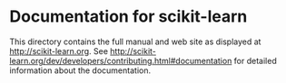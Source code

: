 # Documentation for scikit-learn

This directory contains the full manual and web site as displayed at
http://scikit-learn.org. See
http://scikit-learn.org/dev/developers/contributing.html#documentation for
detailed information about the documentation.

